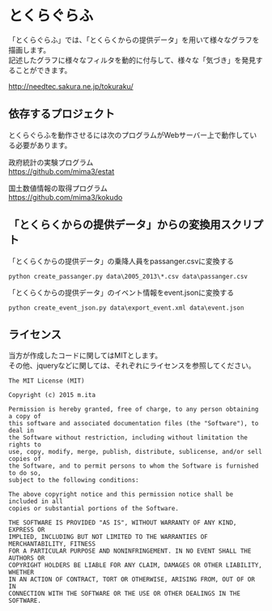 とくらぐらふ
==========
「とくらぐらふ」では、「とくらくからの提供データ」を用いて様々なグラフを描画します。  
記述したグラフに様々なフィルタを動的に付与して、様々な「気づき」を発見することができます。  

http://needtec.sakura.ne.jp/tokuraku/

依存するプロジェクト
-------------
とくらぐらふを動作させるには次のプログラムがWebサーバー上で動作している必要があります。  

政府統計の実験プログラム  
https://github.com/mima3/estat  

国土数値情報の取得プログラム  
https://github.com/mima3/kokudo  


「とくらくからの提供データ」からの変換用スクリプト
-------------
「とくらくからの提供データ」の乗降人員をpassanger.csvに変換する  

    python create_passanger.py data\2005_2013\*.csv data\passanger.csv

「とくらくからの提供データ」のイベント情報をevent.jsonに変換する  

    python create_event_json.py data\export_event.xml data\event.json

ライセンス
-------------
当方が作成したコードに関してはMITとします。  
その他、jqueryなどに関しては、それぞれにライセンスを参照してください。

    The MIT License (MIT)

    Copyright (c) 2015 m.ita

    Permission is hereby granted, free of charge, to any person obtaining a copy of
    this software and associated documentation files (the "Software"), to deal in
    the Software without restriction, including without limitation the rights to
    use, copy, modify, merge, publish, distribute, sublicense, and/or sell copies of
    the Software, and to permit persons to whom the Software is furnished to do so,
    subject to the following conditions:

    The above copyright notice and this permission notice shall be included in all
    copies or substantial portions of the Software.

    THE SOFTWARE IS PROVIDED "AS IS", WITHOUT WARRANTY OF ANY KIND, EXPRESS OR
    IMPLIED, INCLUDING BUT NOT LIMITED TO THE WARRANTIES OF MERCHANTABILITY, FITNESS
    FOR A PARTICULAR PURPOSE AND NONINFRINGEMENT. IN NO EVENT SHALL THE AUTHORS OR
    COPYRIGHT HOLDERS BE LIABLE FOR ANY CLAIM, DAMAGES OR OTHER LIABILITY, WHETHER
    IN AN ACTION OF CONTRACT, TORT OR OTHERWISE, ARISING FROM, OUT OF OR IN
    CONNECTION WITH THE SOFTWARE OR THE USE OR OTHER DEALINGS IN THE SOFTWARE.


